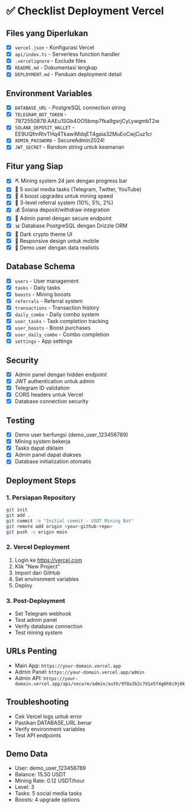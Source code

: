 # ✅ Checklist Deployment Vercel

## Files yang Diperlukan
- [x] `vercel.json` - Konfigurasi Vercel
- [x] `api/index.ts` - Serverless function handler
- [x] `.vercelignore` - Exclude files
- [x] `README.md` - Dokumentasi lengkap
- [x] `DEPLOYMENT.md` - Panduan deployment detail

## Environment Variables
- [x] `DATABASE_URL` - PostgreSQL connection string
- [x] `TELEGRAM_BOT_TOKEN` - 7872550878:AAEu1SGb4OO5bmp7fka9gsrjCyLywgmbT2w
- [x] `SOLANA_DEPOSIT_WALLET` - EE9UQfmRtvTHq4TkawiMdqET4gaia32MuEoCwjCuz1cr
- [x] `ADMIN_PASSWORD` - SecureAdmin2024!
- [x] `JWT_SECRET` - Random string untuk keamanan

## Fitur yang Siap
- [x] ⛏️ Mining system 24 jam dengan progress bar
- [x] 🎯 5 social media tasks (Telegram, Twitter, YouTube)
- [x] 🚀 4 boost upgrades untuk mining speed
- [x] 👥 3-level referral system (10%, 5%, 2%)
- [x] 💰 Solana deposit/withdraw integration
- [x] 🔐 Admin panel dengan secure endpoint
- [x] 📊 Database PostgreSQL dengan Drizzle ORM
- [x] 🎨 Dark crypto theme UI
- [x] 📱 Responsive design untuk mobile
- [x] 🤖 Demo user dengan data realistis

## Database Schema
- [x] `users` - User management
- [x] `tasks` - Daily tasks
- [x] `boosts` - Mining boosts
- [x] `referrals` - Referral system
- [x] `transactions` - Transaction history
- [x] `daily_combo` - Daily combo system
- [x] `user_tasks` - Task completion tracking
- [x] `user_boosts` - Boost purchases
- [x] `user_daily_combo` - Combo completion
- [x] `settings` - App settings

## Security
- [x] Admin panel dengan hidden endpoint
- [x] JWT authentication untuk admin
- [x] Telegram ID validation
- [x] CORS headers untuk Vercel
- [x] Database connection security

## Testing
- [x] Demo user berfungsi (demo_user_123456789)
- [x] Mining system bekerja
- [x] Tasks dapat diklaim
- [x] Admin panel dapat diakses
- [x] Database initialization otomatis

## Deployment Steps

### 1. Persiapan Repository
```bash
git init
git add .
git commit -m "Initial commit - USDT Mining Bot"
git remote add origin <your-github-repo>
git push -u origin main
```

### 2. Vercel Deployment
1. Login ke https://vercel.com
2. Klik "New Project"
3. Import dari GitHub
4. Set environment variables
5. Deploy

### 3. Post-Deployment
- Set Telegram webhook
- Test admin panel
- Verify database connection
- Test mining system

## URLs Penting
- Main App: `https://your-domain.vercel.app`
- Admin Panel: `https://your-domain.vercel.app/admin`
- Admin API: `https://your-domain.vercel.app/api/secure/admin/auth/9f8a3b2c7d1e5f4g6h8i9j0k`

## Troubleshooting
- Cek Vercel logs untuk error
- Pastikan DATABASE_URL benar
- Verify environment variables
- Test API endpoints

## Demo Data
- User: demo_user_123456789
- Balance: 15.50 USDT
- Mining Rate: 0.12 USDT/hour
- Level: 3
- Tasks: 5 social media tasks
- Boosts: 4 upgrade options